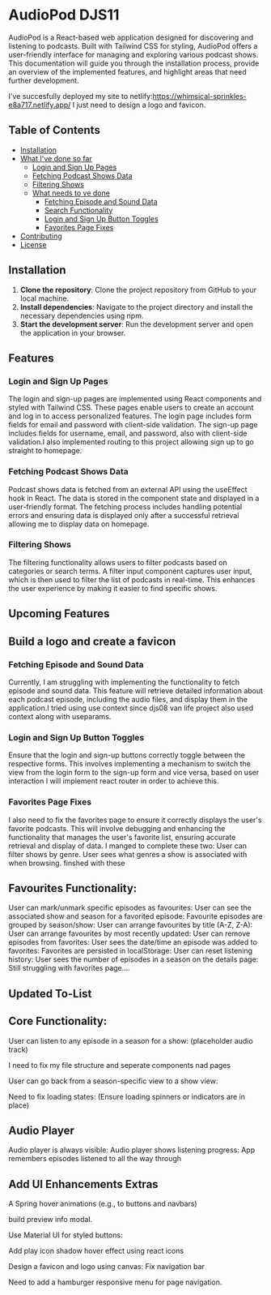 # AudioPod DJS11

AudioPod is a React-based web application designed for discovering and listening to podcasts. Built with Tailwind CSS for styling, AudioPod offers a user-friendly interface for managing and exploring various podcast shows. This documentation will guide you through the installation process, provide an overview of the implemented features, and highlight areas that need further development.

I've succesfully deployed my site to netlify:https://whimsical-sprinkles-e8a717.netlify.app/ I just need to design a logo and favicon.

## Table of Contents
- [Installation](#installation)
- [What I've done so far](#features)
  - [Login and Sign Up Pages](#login-and-sign-up-pages)
  - [Fetching Podcast Shows Data](#fetching-podcast-shows-data)
  - [Filtering Shows](#filtering-shows)
  - [What needs to ve done](#upcoming-features)
    - [Fetching Episode and Sound Data](#fetching-episode-and-sound-data)
    - [Search Functionality](#search-functionality)
    - [Login and Sign Up Button Toggles](#login-and-sign-up-button-toggles)
    - [Favorites Page Fixes](#favorites-page-fixes)
- [Contributing](#contributing)
- [License](#license)

## Installation

1. **Clone the repository**: Clone the project repository from GitHub to your local machine.
2. **Install dependencies**: Navigate to the project directory and install the necessary dependencies using npm.
3. **Start the development server**: Run the development server and open the application in your browser.

## Features

### Login and Sign Up Pages

The login and sign-up pages are implemented using React components and styled with Tailwind CSS. These pages enable users to create an account and log in to access personalized features. The login page includes form fields for email and password with client-side validation. The sign-up page includes fields for username, email, and password, also with client-side validation.I also implemented routing to this project allowing sign up to go straight to homepage.

### Fetching Podcast Shows Data

Podcast shows data is fetched from an external API using the useEffect hook in React. The data is stored in the component state and displayed in a user-friendly format. The fetching process includes handling potential errors and ensuring data is displayed only after a successful retrieval allowing me to display data on homepage.

### Filtering Shows

The filtering functionality allows users to filter podcasts based on categories or search terms. A filter input component captures user input, which is then used to filter the list of podcasts in real-time. This enhances the user experience by making it easier to find specific shows.

## Upcoming Features
## Build a logo and create a favicon


### Fetching Episode and Sound Data

Currently, I am struggling with implementing the functionality to fetch episode and sound data. This feature will retrieve detailed information about each podcast episode, including the audio files, and display them in the application.I tried using use context since djs08 van life project also used context along with useparams.

### Login and Sign Up Button Toggles

Ensure that the login and sign-up buttons correctly toggle between the respective forms. This involves implementing a mechanism to switch the view from the login form to the sign-up form and vice versa, based on user interaction I will implement react router in order to achieve this.

### Favorites Page Fixes

I also need to fix the favorites page to ensure it correctly displays the user's favorite podcasts. This will involve debugging and enhancing the functionality that manages the user's favorite list, ensuring accurate retrieval and display of data.
I manged to complete these two:
User can filter shows by genre.
User sees what genres a show is associated with when browsing.
finshed with these
## Favourites Functionality:
User can mark/unmark specific episodes as favourites:
User can see the associated show and season for a favorited episode:
Favourite episodes are grouped by season/show:
User can arrange favourites by title (A-Z, Z-A):
User can arrange favourites by most recently updated:
User can remove episodes from favorites:
User sees the date/time an episode was added to favorites:
Favorites are persisted in localStorage:
User can reset listening history:
User sees the number of episodes in a season on the details page:
Still struggling with favorites page....


## Updated To-List


## Core Functionality:
User can listen to any episode in a season for a show: (placeholder audio track)


I need to fix my file structure and seperate components nad pages

User can go back from a season-specific view to a show view:

Need to fix loading states: (Ensure loading spinners or indicators are in place)

## Audio Player
Audio player is always visible:
Audio player shows listening progress:
App remembers episodes listened to all the way through

## Add UI Enhancements Extras
A Spring hover animations (e.g., to buttons and navbars)

build preview info modal. 

Use Material UI for styled buttons:

Add play  icon shadow hover effect using react icons

Design a favicon and logo using canvas:
Fix navigation bar

Need to add a hamburger responsive menu for page navigation.


